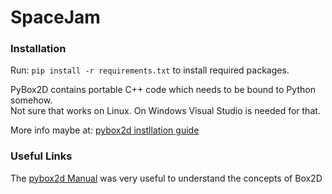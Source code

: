 # SpaceJam

### Installation

Run: `pip install -r requirements.txt` to install required packages.

PyBox2D contains portable C++ code which needs to be bound to Python somehow.  
Not sure that works on Linux. On Windows Visual Studio is needed for that.  

More info maybe at: [pybox2d instllation guide](https://github.com/pybox2d/pybox2d/blob/master/INSTALL.md)

### Useful Links

The [pybox2d Manual](https://github.com/pybox2d/pybox2d/wiki/manual) was very useful to understand the concepts of Box2D
